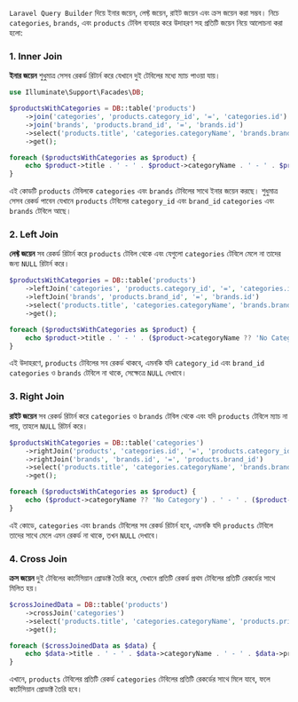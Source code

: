 `Laravel Query Builder` দিয়ে ইনার জয়েন, লেফ্ট জয়েন, রাইট জয়েন এবং ক্রস জয়েন করা সম্ভব। নিচে `categories`, `brands`, এবং `products` টেবিল ব্যবহার করে উদাহরণ সহ প্রতিটি জয়েন নিয়ে আলোচনা করা হলো:

### 1. Inner Join

**ইনার জয়েন** শুধুমাত্র সেসব রেকর্ড রিটার্ন করে যেখানে দুই টেবিলের মধ্যে ম্যাচ পাওয়া যায়।

```php
use Illuminate\Support\Facades\DB;

$productsWithCategories = DB::table('products')
    ->join('categories', 'products.category_id', '=', 'categories.id')
    ->join('brands', 'products.brand_id', '=', 'brands.id')
    ->select('products.title', 'categories.categoryName', 'brands.brandName', 'products.price', 'products.star')
    ->get();

foreach ($productsWithCategories as $product) {
    echo $product->title . ' - ' . $product->categoryName . ' - ' . $product->brandName . ' - ' . $product->price . ' - ' . $product->star . "\n";
}
```

এই কোডটি `products` টেবিলকে `categories` এবং `brands` টেবিলের সাথে ইনার জয়েন করছে। শুধুমাত্র সেসব রেকর্ড পাবেন যেখানে `products` টেবিলের `category_id` এবং `brand_id` `categories` এবং `brands` টেবিলে আছে।

### 2. Left Join

**লেফ্ট জয়েন** সব রেকর্ড রিটার্ন করে `products` টেবিল থেকে এবং যেগুলো `categories` টেবিলে মেলে না তাদের জন্য `NULL` রিটার্ন করে।

```php
$productsWithCategories = DB::table('products')
    ->leftJoin('categories', 'products.category_id', '=', 'categories.id')
    ->leftJoin('brands', 'products.brand_id', '=', 'brands.id')
    ->select('products.title', 'categories.categoryName', 'brands.brandName', 'products.price', 'products.star')
    ->get();

foreach ($productsWithCategories as $product) {
    echo $product->title . ' - ' . ($product->categoryName ?? 'No Category') . ' - ' . ($product->brandName ?? 'No Brand') . ' - ' . $product->price . ' - ' . $product->star . "\n";
}
```

এই উদাহরণে, `products` টেবিলের সব রেকর্ড থাকবে, এমনকি যদি `category_id` এবং `brand_id` `categories` ও `brands` টেবিলে না থাকে, সেক্ষেত্রে `NULL` দেখাবে।

### 3. Right Join

**রাইট জয়েন** সব রেকর্ড রিটার্ন করে `categories` ও `brands` টেবিল থেকে এবং যদি `products` টেবিলে ম্যাচ না পায়, তাহলে `NULL` রিটার্ন করে।

```php
$productsWithCategories = DB::table('categories')
    ->rightJoin('products', 'categories.id', '=', 'products.category_id')
    ->rightJoin('brands', 'brands.id', '=', 'products.brand_id')
    ->select('products.title', 'categories.categoryName', 'brands.brandName', 'products.price', 'products.star')
    ->get();

foreach ($productsWithCategories as $product) {
    echo ($product->categoryName ?? 'No Category') . ' - ' . ($product->brandName ?? 'No Brand') . ' - ' . $product->title . ' - ' . $product->price . ' - ' . $product->star . "\n";
}
```

এই কোডে, `categories` এবং `brands` টেবিলের সব রেকর্ড রিটার্ন হবে, এমনকি যদি `products` টেবিলে তাদের সাথে মেলে এমন রেকর্ড না থাকে, তখন `NULL` দেখাবে।

### 4. Cross Join

**ক্রস জয়েন** দুই টেবিলের কার্টেসিয়ান প্রোডাক্ট তৈরি করে, যেখানে প্রতিটি রেকর্ড প্রথম টেবিলের প্রতিটি রেকর্ডের সাথে মিলিত হয়।

```php
$crossJoinedData = DB::table('products')
    ->crossJoin('categories')
    ->select('products.title', 'categories.categoryName', 'products.price')
    ->get();

foreach ($crossJoinedData as $data) {
    echo $data->title . ' - ' . $data->categoryName . ' - ' . $data->price . "\n";
}
```

এখানে, `products` টেবিলের প্রতিটি রেকর্ড `categories` টেবিলের প্রতিটি রেকর্ডের সাথে মিলে যাবে, ফলে কার্টেসিয়ান প্রোডাক্ট তৈরি হবে।
